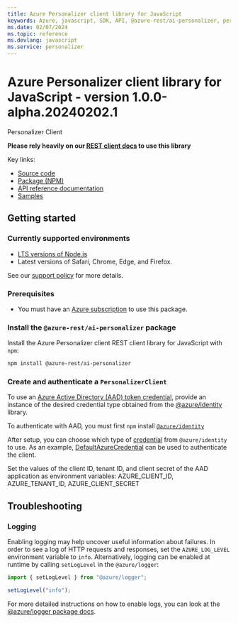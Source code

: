 ```yaml
---
title: Azure Personalizer client library for JavaScript
keywords: Azure, javascript, SDK, API, @azure-rest/ai-personalizer, personalizer
ms.date: 02/07/2024
ms.topic: reference
ms.devlang: javascript
ms.service: personalizer
---
```

# Azure Personalizer client library for JavaScript - version 1.0.0-alpha.20240202.1 


Personalizer Client

**Please rely heavily on our [REST client docs](https://github.com/Azure/azure-sdk-for-js/blob/main/documentation/rest-clients.md) to use this library**

Key links:

- [Source code](https://github.com/Azure/azure-sdk-for-js/tree/main/sdk/personalizer/ai-personalizer-rest)
- [Package (NPM)](https://www.npmjs.com/package/@azure-rest/ai-personalizer)
- [API reference documentation](/javascript/api/)
- [Samples](https://github.com/Azure/azure-sdk-for-js/tree/main/sdk/personalizer/ai-personalizer-rest/samples/v1-beta/javascript)
## Getting started

### Currently supported environments

- [LTS versions of Node.js](https://github.com/nodejs/release#release-schedule)
- Latest versions of Safari, Chrome, Edge, and Firefox.

See our [support policy](https://github.com/Azure/azure-sdk-for-js/blob/main/SUPPORT.md) for more details.

### Prerequisites

- You must have an [Azure subscription](https://azure.microsoft.com/free/) to use this package.

### Install the `@azure-rest/ai-personalizer` package

Install the Azure Personalizer client REST client library for JavaScript with `npm`:

```bash
npm install @azure-rest/ai-personalizer
```

### Create and authenticate a `PersonalizerClient`

To use an [Azure Active Directory (AAD) token credential](https://github.com/Azure/azure-sdk-for-js/blob/main/sdk/identity/identity/samples/AzureIdentityExamples.md#authenticating-with-a-pre-fetched-access-token),
provide an instance of the desired credential type obtained from the
[@azure/identity](https://github.com/Azure/azure-sdk-for-js/tree/main/sdk/identity/identity#credentials) library.

To authenticate with AAD, you must first `npm` install [`@azure/identity`](https://www.npmjs.com/package/@azure/identity) 

After setup, you can choose which type of [credential](https://github.com/Azure/azure-sdk-for-js/tree/main/sdk/identity/identity#credentials) from `@azure/identity` to use.
As an example, [DefaultAzureCredential](https://github.com/Azure/azure-sdk-for-js/tree/main/sdk/identity/identity#defaultazurecredential)
can be used to authenticate the client.

Set the values of the client ID, tenant ID, and client secret of the AAD application as environment variables:
AZURE_CLIENT_ID, AZURE_TENANT_ID, AZURE_CLIENT_SECRET

## Troubleshooting

### Logging

Enabling logging may help uncover useful information about failures. In order to see a log of HTTP requests and responses, set the `AZURE_LOG_LEVEL` environment variable to `info`. Alternatively, logging can be enabled at runtime by calling `setLogLevel` in the `@azure/logger`:

```javascript
import { setLogLevel } from "@azure/logger";

setLogLevel("info");
```

For more detailed instructions on how to enable logs, you can look at the [@azure/logger package docs](https://github.com/Azure/azure-sdk-for-js/tree/main/sdk/core/logger).

